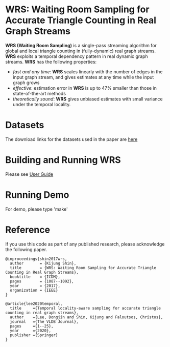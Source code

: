 WRS: Waiting Room Sampling for Accurate Triangle Counting in Real Graph Streams
========================

**WRS (Waiting Room Sampling)** is a single-pass streaming algorithm for global and local triangle counting in (fully-dynamic) real graph streams. 
**WRS** exploits a temporal dependency pattern in real dynamic graph streams.
**WRS** has the following properties: 
 * *fast and any time*: **WRS** scales linearly with the number of edges in the input graph stream, and gives estimates at any time while the input graph grows
 * *effective*: estimation error in **WRS** is up to 47% smaller than those in state-of-the-art methods
 * *theoretically sound*: **WRS** gives unbiased estimates with small variance under the temporal locality.

Datasets
========================
The download links for the datasets used in the paper are [here](http://dmlab.kaist.ac.kr/wrs/)

Building and Running WRS
========================
Please see [User Guide](user_guide.pdf)

Running Demo
========================
For demo, please type 'make'

Reference
========================
If you use this code as part of any published research, please acknowledge the following paper.
```
@inproceedings{shin2017wrs,
  author       = {Kijung Shin},
  title        = {WRS: Waiting Room Sampling for Accurate Triangle Counting in Real Graph Streams},
  booktitle    = {ICDM},
  pages        = {1087--1092},
  year         = {2017},
  organization = {IEEE}
}

@article{lee2020temporal,
  title     ={Temporal locality-aware sampling for accurate triangle counting in real graph streams},
  author    ={Lee, Dongjin and Shin, Kijung and Faloutsos, Christos},
  journal   ={The VLDB Journal},
  pages     ={1--25},
  year      ={2020},
  publisher ={Springer}
}
```
